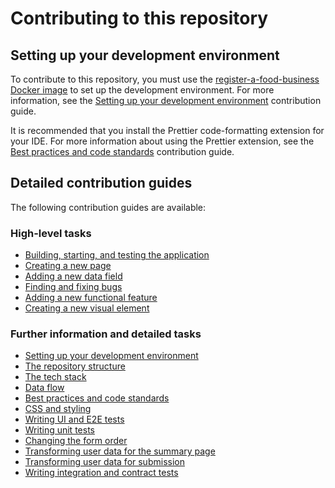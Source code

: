 # Contributing to this repository

## Setting up your development environment

To contribute to this repository, you must use the [register-a-food-business Docker image]() to set up the development environment. For more information, see the [Setting up your development environment]() contribution guide.

It is recommended that you install the Prettier code-formatting extension for your IDE. For more information about using the Prettier extension, see the [Best practices and code standards]() contribution guide.

## Detailed contribution guides

The following contribution guides are available:

### High-level tasks

* [Building, starting, and testing the application](./docs/contribution-guidelines/building-starting-testing-the-app.md)
* [Creating a new page](./docs/contribution-guidelines/creating-a-new-page.md)
* [Adding a new data field](./docs/contribution-guidelines/adding-a-new-data-field.md)
* [Finding and fixing bugs](./docs/contribution-guidelines/finding-and-fixing-bugs.md)
* [Adding a new functional feature](./docs/contribution-guidelines/adding-a-new-functional-feature.md)
* [Creating a new visual element](./docs/contribution-guidelines/creating-a-new-visual-element.md)

### Further information and detailed tasks

* [Setting up your development environment](./docs/contribution-guidelines/setting-up-development-environment.md)
* [The repository structure](./docs/contribution-guidelines/the-repository-structure.md)
* [The tech stack](./docs/contribution-guidelines/the-tech-stack.md)
* [Data flow](./docs/contribution-guidelines/data-flow.md)
* [Best practices and code standards](./docs/contribution-guidelines/best-practices-code-standards.md)
* [CSS and styling](./docs/contribution-guidelines/css-and-styling.md)
* [Writing UI and E2E tests](./docs/contribution-guidelines/writing-ui-e2e-tests.md)
* [Writing unit tests](./docs/contribution-guidelines/writing-unit-tests.md)
* [Changing the form order](./docs/contribution-guidelines/changing-the-form-order.md)
* [Transforming user data for the summary page](./docs/contribution-guidelines/transforming-data-summary-page.md)
* [Transforming user data for submission](./docs/contribution-guidelines/transforming-data-submission.md)
* [Writing integration and contract tests](./docs/contribution-guidelines/writing-integration-contract-tests.md)
